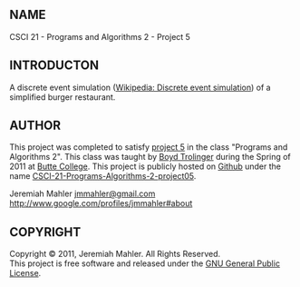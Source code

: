 
NAME
----

CSCI 21 - Programs and Algorithms 2 - Project 5

INTRODUCTON
-----------

A discrete event simulation ([Wikipedia: Discrete event simulation][wikdisc])
of a simplified burger restaurant.

AUTHOR
------

This project was completed to satisfy [project 5][lab5]
in the class "Programs and Algorithms 2".
This class was taught by [Boyd Trolinger][boyd] during the Spring of
2011 at [Butte College][butte].
This project is publicly hosted on [Github][gith] under the name [CSCI-21-Programs-Algorithms-2-project05][prj5].

 [lab5]: http://foobt.net/csci21/S3513_11/labs/lab5.html
 [butte]: http://www.butte.edu
 [boyd]: http://www.foobt.net
 [prj5]: https://github.com/jmahler/CSCI-21-Programs-Algorithms-2-project05
 [gith]: http://github.com
 [wikdisc]: http://en.wikipedia.org/wiki/Discrete_event_simulation

Jeremiah Mahler <jmmahler@gmail.com><br>
<http://www.google.com/profiles/jmmahler#about>

COPYRIGHT
---------

Copyright &copy; 2011, Jeremiah Mahler.  All Rights Reserved.<br>
This project is free software and released under
the [GNU General Public License][gpl].

 [gpl]: http://www.gnu.org/licenses/gpl.html

